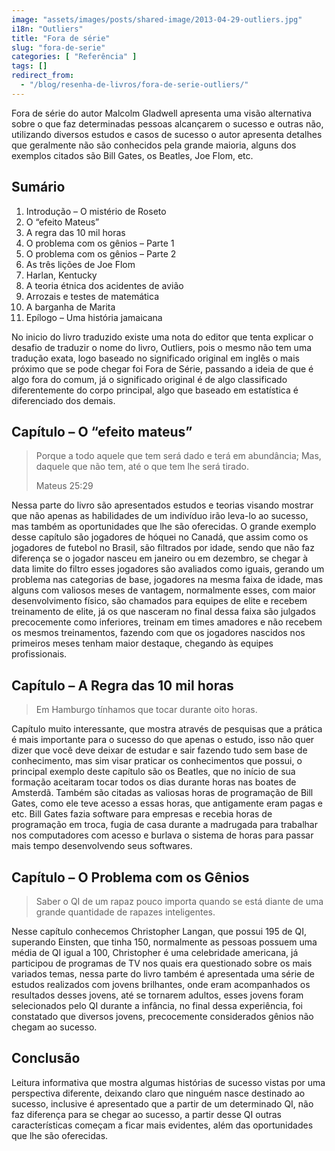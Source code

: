 ```yaml
---
image: "assets/images/posts/shared-image/2013-04-29-outliers.jpg"
i18n: "Outliers"
title: "Fora de série"
slug: "fora-de-serie"
categories: [ "Referência" ]
tags: []
redirect_from:
  - "/blog/resenha-de-livros/fora-de-serie-outliers/"
---
```

Fora de série do autor Malcolm Gladwell apresenta uma visão alternativa sobre o que faz determinadas pessoas alcançarem o sucesso e outras não, utilizando diversos estudos e casos de sucesso o autor apresenta detalhes que geralmente não são conhecidos pela grande maioria, alguns dos exemplos citados são Bill Gates, os Beatles, Joe Flom, etc.

## Sumário

1. Introdução – O mistério de Roseto
2. O “efeito Mateus”
3. A regra das 10 mil horas
4. O problema com os gênios – Parte 1
5. O problema com os gênios – Parte 2
6. As três lições de Joe Flom
7. Harlan, Kentucky
8. A teoria étnica dos acidentes de avião
9. Arrozais e testes de matemática
10. A barganha de Marita
11. Epílogo – Uma história jamaicana

No inicio do livro traduzido existe uma nota do editor que tenta explicar o desafio de traduzir o nome do livro, Outliers, pois o mesmo não tem uma tradução exata, logo baseado no significado original em inglês o mais próximo que se pode chegar foi Fora de Série, passando a ideia de que é algo fora do comum, já o significado original é de algo classificado diferentemente do corpo principal, algo que baseado em estatística é diferenciado dos demais.

## Capítulo – O “efeito mateus”

<blockquote class="blockquote">
  <p class="mb-2 text-right">Porque a todo aquele que tem será dado e terá em abundância; Mas, daquele que não tem, até o que tem lhe será tirado.</p>
  <p class="blockquote-footer text-right">Mateus 25:29</p>
</blockquote>

Nessa parte do livro são apresentados estudos e teorias visando mostrar que não apenas as habilidades de um indivíduo irão leva-lo ao sucesso, mas também as oportunidades que lhe são oferecidas. O grande exemplo desse capítulo são jogadores de hóquei no Canadá, que assim como os jogadores de futebol no Brasil, são filtrados por idade, sendo que não faz diferença se o jogador nasceu em janeiro ou em dezembro, se chegar à data limite do filtro esses jogadores são avaliados como iguais, gerando um problema nas categorias de base, jogadores na mesma faixa de idade, mas alguns com valiosos meses de vantagem, normalmente esses, com maior desenvolvimento físico, são chamados para equipes de elite e recebem treinamento de elite, já os que nasceram no final dessa faixa são julgados precocemente como inferiores, treinam em times amadores e não recebem os mesmos treinamentos, fazendo com que os jogadores nascidos nos primeiros meses tenham maior destaque, chegando às equipes profissionais.

## Capítulo – A Regra das 10 mil horas

<blockquote class="blockquote">
  <p class="mb-2 text-right">Em Hamburgo tínhamos que tocar durante oito horas.</p>
</blockquote>

Capítulo muito interessante, que mostra através de pesquisas que a prática é mais importante para o sucesso do que apenas o estudo, isso não quer dizer que você deve deixar de estudar e sair fazendo tudo sem base de conhecimento, mas sim visar praticar os conhecimentos que possui, o principal exemplo deste capítulo são os Beatles, que no início de sua formação aceitaram tocar todos os dias durante horas nas boates de Amsterdã. Também são citadas as valiosas horas de programação de Bill Gates, como ele teve acesso a essas horas, que antigamente eram pagas e etc. Bill Gates fazia software para empresas e recebia horas de programação em troca, fugia de casa durante a madrugada para trabalhar nos computadores com acesso e burlava o sistema de horas para passar mais tempo desenvolvendo seus softwares.

## Capítulo – O Problema com os Gênios

<blockquote class="blockquote">
  <p class="mb-2 text-right">Saber o QI de um rapaz pouco importa quando se está diante de uma grande quantidade de rapazes inteligentes.</p>
</blockquote>

Nesse capítulo conhecemos Christopher Langan, que possui 195 de QI, superando Einsten, que tinha 150, normalmente as pessoas possuem uma média de QI igual a 100, Christopher é uma celebridade americana, já participou de programas de TV nos quais era questionado sobre os mais variados temas, nessa parte do livro também é apresentada uma série de estudos realizados com jovens brilhantes, onde eram acompanhados os resultados desses jovens, até se tornarem adultos, esses jovens foram selecionados pelo QI durante a infância, no final dessa experiência, foi constatado que diversos jovens, precocemente considerados gênios não chegam ao sucesso.

## Conclusão

Leitura informativa que mostra algumas histórias de sucesso vistas por uma perspectiva diferente, deixando claro que ninguém nasce destinado ao sucesso, inclusive é apresentado que a partir de um determinado QI, não faz diferença para se chegar ao sucesso, a partir desse QI outras características começam a ficar mais evidentes, além das oportunidades que lhe são oferecidas.